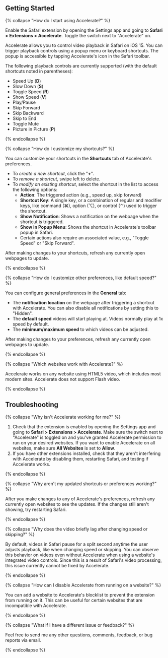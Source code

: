 ## Getting Started

{% collapse "How do I start using Accelerate?" %}

Enable the Safari extension by opening the Settings app and going to **Safari > Extensions > Accelerate**. Toggle the switch next to "Accelerate" on.

Accelerate allows you to control video playback in Safari on iOS 15. You can trigger playback controls using a popup menu or keyboard shortcuts. The popup is accessible by tapping Accelerate's icon in the Safari toolbar.

The following playback controls are currently supported (with the default shortcuts noted in parentheses):

- Speed Up (**D**)
- Slow Down (**S**)
- Toggle Speed (**R**)
- Show Speed (**V**)
- Play/Pause
- Skip Forward
- Skip Backward
- Skip to End
- Toggle Mute
- Picture in Picture (**P**)

{% endcollapse %}

{% collapse "How do I customize my shortcuts?" %}

You can customize your shortcuts in the **Shortcuts** tab of Accelerate's preferences.

- To *create a new shortcut*, click the "**+**".
- To *remove a shortcut*, swipe left to delete.
- To *modify an existing shortcut*, select the shortcut in the list to access the following options:
   - **Action**: The triggered action (e.g., speed up, skip forward)
   - **Shortcut Key**: A single key, or a combination of regular and modifier keys, like command (⌘), option (⌥), or control (⌃) used to trigger the shortcut.
   - **Show Notification**: Shows a notification on the webpage when the shortcut is triggered.
   - **Show in Popup Menu**: Shows the shortcut in Accelerate's toolbar popup in Safari.
   - Certain actions also require an associated value, e.g., "Toggle Speed" or "Skip Forward".

After making changes to your shortcuts, refresh any currently open webpages to update.

{% endcollapse %}

{% collapse "How do I customize other preferences, like default speed?" %}

You can configure general preferences in the **General** tab:

- The **notification location** on the webpage after triggering a shortcut with Accelerate. You can also disable all notifications by setting this to "Hidden".
- The **default speed** videos will start playing at. Videos normally play at 1x speed by default.
- The **minimum/maximum speed** to which videos can be adjusted.

After making changes to your preferences, refresh any currently open webpages to update.

{% endcollapse %}

{% collapse "Which websites work with Accelerate?" %}

Accelerate works on any website using HTML5 video, which includes most modern sites. Accelerate does not support Flash video.

{% endcollapse %}

## Troubleshooting

{% collapse "Why isn't Accelerate working for me?" %}

1. Check that the extension is enabled by opening the Settings app and going to **Safari > Extensions > Accelerate**. Make sure the switch next to "Accelerate" is toggled on and you've granted Accelerate permission to run on your desired websites. If you want to enable Accelerate on all websites, make sure **All Websites** is set to **Allow**.
2. If you have other extensions installed, check that they aren't interfering with Accelerate by disabling them, restarting Safari, and testing if Accelerate works. 

{% endcollapse %}

{% collapse "Why aren't my updated shortcuts or preferences working?" %}

After you make changes to any of Accelerate's preferences, refresh any currently open websites to see the updates. If the changes still aren't showing, try restarting Safari.

{% endcollapse %}

{% collapse "Why does the video briefly lag after changing speed or skipping?" %}

By default, videos in Safari pause for a split second anytime the user adjusts playback, like when changing speed or skipping. You can observe this behavior on videos even without Accelerate when using a website's integrated video controls. Since this is a result of Safari's video processing, this issue currently cannot be fixed by Accelerate.

{% endcollapse %}

{% collapse "How can I disable Accelerate from running on a website?" %}

You can add a website to Accelerate's blocklist to prevent the extension from running on it. This can be useful for certain websites that are incompatible with Accelerate.

{% endcollapse %}

{% collapse "What if I have a different issue or feedback?" %}

Feel free to send me any other questions, comments, feedback, or bug reports via email.

{% endcollapse %}
